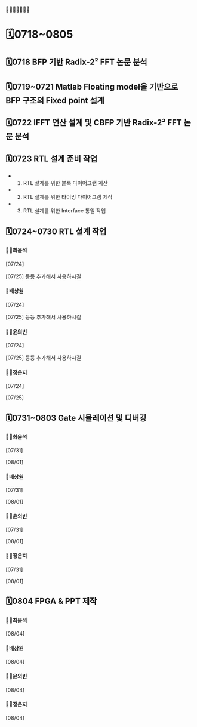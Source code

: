 👨‍💼🙋🙋‍♂️🙋‍♀️

# 🗓️0718~0805

## 🗓️0718 BFP 기반 Radix-2² FFT 논문 분석 

## 🗓️0719~0721 Matlab Floating model을 기반으로 BFP 구조의 Fixed point 설계

## 🗓️0722 IFFT 연산 설계 및 CBFP 기반 Radix-2² FFT 논문 분석

## 🗓️0723 RTL 설계 준비 작업
 
 - 1. RTL 설계를 위한 블록 다이어그램 계산
 - 2. RTL 설계를 위한 타이밍 다이어그램 제작
 - 3. RTL 설계를 위한 Interface 통일 작업

## 🗓️0724~0730 RTL 설계 작업

#### 👨‍💼최윤석

[07/24]

[07/25] 등등 추가해서 사용하시길


#### 🙋배상원

[07/24]

[07/25] 등등 추가해서 사용하시길

#### 🙋‍♂️윤의빈

[07/24]

[07/25] 등등 추가해서 사용하시길

#### 🙋‍♀️정은지

[07/24]

[07/25] 

## 🗓️0731~0803 Gate 시뮬레이션 및 디버깅 

#### 👨‍💼최윤석

[07/31]

[08/01]

#### 🙋배상원

[07/31]

[08/01]

#### 🙋‍♂️윤의빈

[07/31]

[08/01]

#### 🙋‍♀️정은지

[07/31]

[08/01]

## 🗓️0804 FPGA & PPT 제작

#### 👨‍💼최윤석

[08/04]


#### 🙋배상원

[08/04]


#### 🙋‍♂️윤의빈

[08/04]


#### 🙋‍♀️정은지

[08/04]
